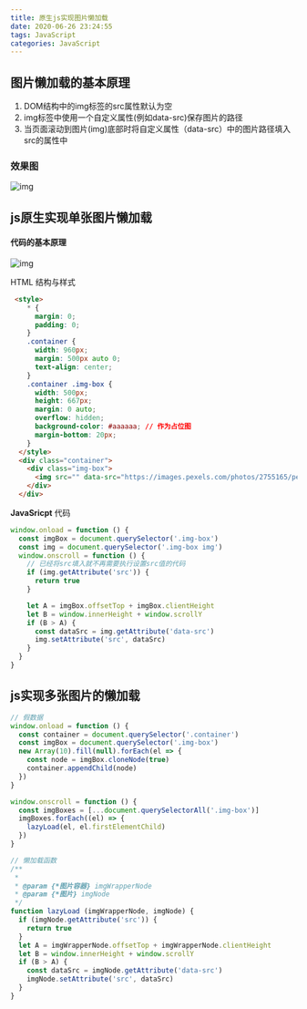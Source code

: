 ```yaml
---
title: 原生js实现图片懒加载
date: 2020-06-26 23:24:55
tags: JavaScript
categories: JavaScript
---
```




## 图片懒加载的基本原理

1. DOM结构中的img标签的src属性默认为空
2. img标签中使用一个自定义属性(例如data-src)保存图片的路径
3. 当页面滚动到图片(img)底部时将自定义属性（data-src）中的图片路径填入src的属性中

### 效果图

![img](http://zhanglong292383147.gitee.io/picture_images/picture/JavaScript/147.gif) 





## js原生实现单张图片懒加载

#### 代码的基本原理

![img](http://zhanglong292383147.gitee.io/picture_images/picture/JavaScript/148.jpg) 

HTML 结构与样式

```html
 <style>
    * {
      margin: 0;
      padding: 0;
    }
    .container {
      width: 960px;
      margin: 500px auto 0;
      text-align: center;
    }
    .container .img-box {
      width: 500px;
      height: 667px;
      margin: 0 auto;
      overflow: hidden;
      background-color: #aaaaaa; // 作为占位图
      margin-bottom: 20px;
    }
  </style>
  <div class="container">
    <div class="img-box">
      <img src="" data-src="https://images.pexels.com/photos/2755165/pexels-photo-2755165.jpeg?auto=compress&cs=tinysrgb&dpr=1&w=500">
    </div>
  </div>
```

**JavaSricpt** 代码

```js
window.onload = function () {
  const imgBox = document.querySelector('.img-box')
  const img = document.querySelector('.img-box img')
  window.onscroll = function () {
    // 已经将src填入就不再需要执行设置src值的代码
    if (img.getAttribute('src')) {
      return true
    }

    let A = imgBox.offsetTop + imgBox.clientHeight
    let B = window.innerHeight + window.scrollY
    if (B > A) {
      const dataSrc = img.getAttribute('data-src')
      img.setAttribute('src', dataSrc)
    }
  }
}
```

## js实现多张图片的懒加载

```js
// 假数据
window.onload = function () {
  const container = document.querySelector('.container')
  const imgBox = document.querySelector('.img-box')
  new Array(10).fill(null).forEach(el => {
    const node = imgBox.cloneNode(true)
    container.appendChild(node)
  })
}

window.onscroll = function () {
  const imgBoxes = [...document.querySelectorAll('.img-box')]
  imgBoxes.forEach((el) => {
    lazyLoad(el, el.firstElementChild)
  })
}

// 懒加载函数
/**
 * 
 * @param {*图片容器} imgWrapperNode 
 * @param {*图片} imgNode 
 */
function lazyLoad (imgWrapperNode, imgNode) {
  if (imgNode.getAttribute('src')) {
    return true
  }
  let A = imgWrapperNode.offsetTop + imgWrapperNode.clientHeight
  let B = window.innerHeight + window.scrollY
  if (B > A) {
    const dataSrc = imgNode.getAttribute('data-src')
    imgNode.setAttribute('src', dataSrc)
  }
}
```